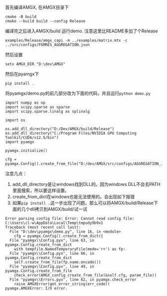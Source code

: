 首先编译AMGX, 在AMGX目录下
```
cmake -B build
cmake --build build --config Release
```

编译完之后进入AMGX/build 运行demo. 注意这里比README多加了个Release
```
examples/Release/amgx_capi -m ../examples/matrix.mtx -c ../src/configs/FGMRES_AGGREGATION.json
```

然后设置
```
setx AMGX_DIR "D:\dev\AMGX"
```

然后在pyamgx下

```
pip install .
```

将pyamgx/demo.py的前几部分改为下面的代码，并且运行`python demo.py`

```
import numpy as np
import scipy.sparse as sparse
import scipy.sparse.linalg as splinalg

import os

os.add_dll_directory("D:/Dev/AMGX/build/Release")
os.add_dll_directory("C:/Program Files/NVIDIA GPU Computing Toolkit/CUDA/v12.5/bin")
import pyamgx

pyamgx.initialize()

cfg = pyamgx.Config().create_from_file("D:/dev/AMGX/src/configs/AGGREGATION_JACOBI.json")
```

注意几点：
1. add_dll_directory是让windows找到DLL的。因为windows DLL不会去PATH里面搜索，所以要这样设置。
2. create_from_dict在windows也是无法使用的。会出现如下报错
3. 如果`pip install .`这一步出现了问题，那么可以将AMGX/build/Release下面的几个dll拷贝到AMGX/build/试一试
```
Error parsing config file: Error: Cannot read config file: C:\Users\cl-w\AppData\Local\Temp\tmpudy9b9x1
Traceback (most recent call last):
  File "D:\dev\pyamgx\demo.py", line 16, in <module>
    cfg = pyamgx.Config().create_from_dict({
  File "pyamgx\\Config.pyx", line 63, in pyamgx.Config.create_from_dict
    with tempfile.NamedTemporaryFile(mode='r+') as fp:
  File "pyamgx\\Config.pyx", line 66, in pyamgx.Config.create_from_dict
    self.create_from_file(fp.name.encode())
  File "pyamgx\\Config.pyx", line 49, in pyamgx.Config.create_from_file
    check_error(AMGX_config_create_from_file(&self.cfg, param_file))
  File "pyamgx\\Errors.pyx", line 62, in pyamgx.check_error
    raise AMGXError(get_error_string(err_code))
pyamgx.AMGXError: I/O error.
```